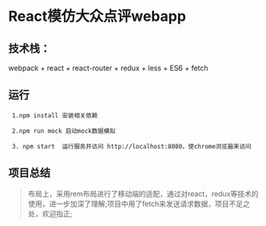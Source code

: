 # React模仿大众点评webapp

## 技术栈：
 webpack + react + react-router + redux + less + ES6 + fetch 


 ## 运行
```
 1.npm install 安装相关依赖
 
 2.npm run mock 启动mock数据模拟
 
 3. npm start  运行服务并访问 http://localhost:8080，使chrome浏览器来访问

```

## 项目总结
>布局上，采用rem布局进行了移动端的适配，通过对react，redux等技术的使用，进一步加深了理解;项目中用了fetch来发送请求数据，项目不足之处，欢迎指正;


